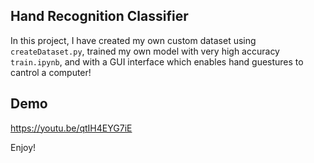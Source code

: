 ## Hand Recognition Classifier

In this project, I have created my own custom dataset using `createDataset.py`, trained my own model with very high accuracy `train.ipynb`, and with a GUI interface which enables hand guestures to cantrol a computer!

## Demo 
https://youtu.be/qtIH4EYG7iE

Enjoy!
